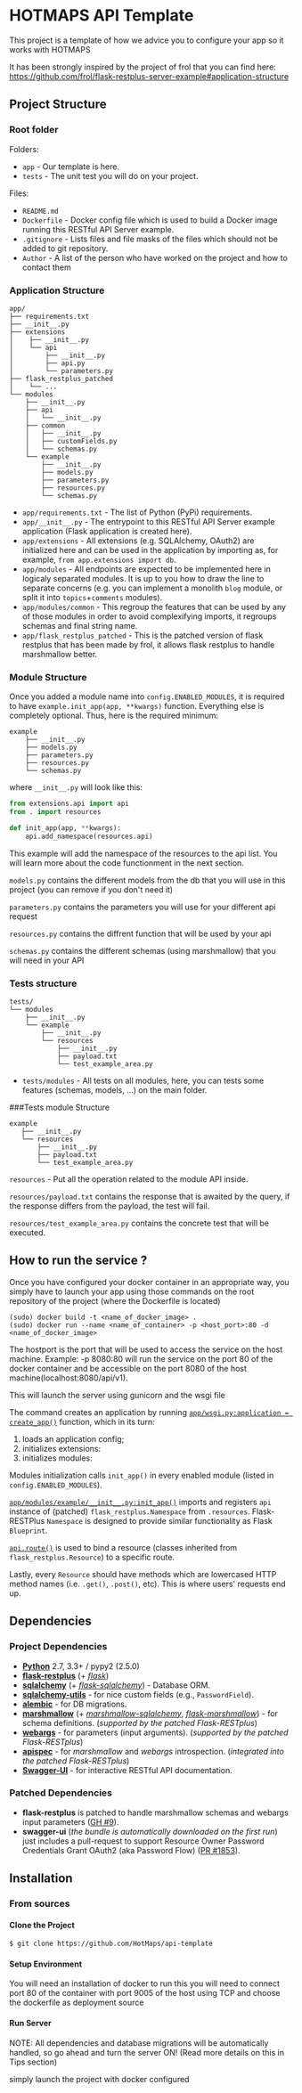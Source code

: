 HOTMAPS API Template
==========================

This project is a template of how we advice you to configure your app so it works with HOTMAPS

It has been strongly inspired by the project of frol that you can find here: https://github.com/frol/flask-restplus-server-example#application-structure


Project Structure
-----------------

### Root folder

Folders:

* `app` - Our template is here.
* `tests` - The unit test you will do on your project.

Files:

* `README.md`
* `Dockerfile` - Docker config file which is used to build a Docker image
  running this RESTful API Server example.
* `.gitignore` - Lists files and file masks of the files which should not be
  added to git repository.
* `Author` - A list of the person who have worked on the project and how to contact them

### Application Structure

```
app/
├── requirements.txt
├── __init__.py
├── extensions
│    ├── __init__.py
│    └── api
│        ├── __init__.py
│        ├── api.py
│        └── parameters.py
├── flask_restplus_patched
│    └── ...
└── modules
    ├── __init__.py
    ├── api
    │   └── __init__.py
    ├── common
    │   ├── __init__.py
    │   ├── customFields.py
    │   └── schemas.py
    └── example
        ├── __init__.py
        ├── models.py
        ├── parameters.py
        ├── resources.py
        └── schemas.py

```

* `app/requirements.txt` - The list of Python (PyPi) requirements.
* `app/__init__.py` - The entrypoint to this RESTful API Server example
  application (Flask application is created here).
* `app/extensions` - All extensions (e.g. SQLAlchemy, OAuth2) are initialized
  here and can be used in the application by importing as, for example,
  `from app.extensions import db`.
* `app/modules` - All endpoints are expected to be implemented here in logicaly
  separated modules. It is up to you how to draw the line to separate concerns
  (e.g. you can implement a monolith `blog` module, or split it into
  `topics`+`comments` modules).
* `app/modules/common` - This regroup the features that can be used by any of those modules in order to avoid complexifying imports, it regroups schemas and final string name.  
* `app/flask_restplus_patched` - This is the patched version of flask restplus that has been made by frol, it allows flask restplus to handle marshmallow better.
### Module Structure

Once you added a module name into `config.ENABLED_MODULES`, it is required to
have `example.init_app(app, **kwargs)` function. Everything else is
completely optional. Thus, here is the required minimum:

```
example
    ├── __init__.py
    ├── models.py
    ├── parameters.py
    ├── resources.py
    └── schemas.py
```

 where `__init__.py` will look like this:

```python
from extensions.api import api
from . import resources

def init_app(app, **kwargs):
    api.add_namespace(resources.api)
```

This example will add the namespace of the resources to the api list. You will learn more about the code functionment in the next section.

`models.py` contains the different models from the db that you will use in this project (you can remove if you don't need it)

`parameters.py` contains the parameters you will use for your different api request

`resources.py` contains the diffrent function that will be used by your api

`schemas.py` contains the different schemas (using marshmallow) that you will need in your API

### Tests structure
```
tests/
└── modules
    ├── __init__.py
    └── example
        ├── __init__.py
        └── resources
            ├── __init__.py
            ├── payload.txt
            └── test_example_area.py
```
* `tests/modules` - All tests on all modules, here, you can tests some features (schemas, models, ...) on the main folder.

###Tests module Structure
```
example
   ├── __init__.py
   └── resources
       ├── __init__.py
       ├── payload.txt
       └── test_example_area.py
```

`resources` - Put all the operation related to the module API inside.

`resources/payload.txt` contains the response that is awaited by the query, if the response differs from the payload, the test will fail.

`resources/test_example_area.py` contains the concrete test that will be executed.

How to run the service ?
--------------------------------

Once you have configured your docker container in an appropriate way, you simply have to launch your app using those commands on the root repository of the project (where the Dockerfile is located)

```
(sudo) docker build -t <name_of_docker_image> .
(sudo) docker run --name <name_of_container> -p <host_port>:80 -d <name_of_docker_image> 
```

The hostport is the port that will be used to access the service on the host machine. 
    Example: -p 8080:80 will run the service on the port 80 of the docker container and be accessible on the port 8080 of the host machine(localhost:8080/api/v1).

This will launch the server using gunicorn and the wsgi file

The command creates an application by running
[`app/wsgi.py:application = create_app()`](app/wsgi.py) function, which in its turn:

1. loads an application config;
2. initializes extensions:
3. initializes modules:

Modules initialization calls `init_app()` in every enabled module
(listed in `config.ENABLED_MODULES`).

[`app/modules/example/__init__.py:init_app()`](app/modules/example/__init__.py)
imports and registers `api` instance of (patched) `flask_restplus.Namespace`
from `.resources`. Flask-RESTPlus `Namespace` is designed to provide similar
functionality as Flask `Blueprint`.

[`api.route()`](app/modules/example/resources.py) is used to bind a
resource (classes inherited from `flask_restplus.Resource`) to a specific
route.

Lastly, every `Resource` should have methods which are lowercased HTTP method
names (i.e. `.get()`, `.post()`, etc). This is where users' requests end up.


Dependencies
------------

### Project Dependencies

* [**Python**](https://www.python.org/) 2.7, 3.3+ / pypy2 (2.5.0)
* [**flask-restplus**](https://github.com/noirbizarre/flask-restplus) (+
  [*flask*](http://flask.pocoo.org/))
* [**sqlalchemy**](http://www.sqlalchemy.org/) (+
  [*flask-sqlalchemy*](http://flask-sqlalchemy.pocoo.org/)) - Database ORM.
* [**sqlalchemy-utils**](https://sqlalchemy-utils.rtdf.org/) - for nice
  custom fields (e.g., `PasswordField`).
* [**alembic**](https://alembic.rtdf.org/) - for DB migrations.
* [**marshmallow**](http://marshmallow.rtfd.org/) (+
  [*marshmallow-sqlalchemy*](http://marshmallow-sqlalchemy.rtfd.org/),
  [*flask-marshmallow*](http://flask-marshmallow.rtfd.org/)) - for
  schema definitions. (*supported by the patched Flask-RESTplus*)
* [**webargs**](http://webargs.rtfd.org/) - for parameters (input arguments).
  (*supported by the patched Flask-RESTplus*)
* [**apispec**](http://apispec.rtfd.org/) - for *marshmallow* and *webargs*
  introspection. (*integrated into the patched Flask-RESTplus*)
* [**Swagger-UI**](https://github.com/swagger-api/swagger-ui) - for interactive
  RESTful API documentation.

### Patched Dependencies

* **flask-restplus** is patched to handle marshmallow schemas and webargs
  input parameters
  ([GH #9](https://github.com/noirbizarre/flask-restplus/issues/9)).
* **swagger-ui** (*the bundle is automatically downloaded on the first run*)
  just includes a pull-request to support Resource Owner Password Credentials
  Grant OAuth2 (aka Password Flow)
  ([PR #1853](https://github.com/swagger-api/swagger-ui/pull/1853)).


Installation
------------
### From sources

#### Clone the Project

```bash
$ git clone https://github.com/HotMaps/api-template
```

#### Setup Environment

You will need an installation of docker to run this
you will need to connect port 80 of the container with port 9005 of the host using TCP and choose the dockerfile as deployment source

#### Run Server

NOTE: All dependencies and database migrations will be automatically handled,
so go ahead and turn the server ON! (Read more details on this in Tips section)

simply launch the project with docker configured